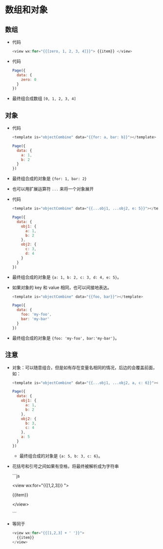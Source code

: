 # 数组和对象

## 数组

*   代码

    ```javascript
    <view wx:for="{{[zero, 1, 2, 3, 4]}}"> {{item}} </view>
    ```

*   代码

    ```javascript
    Page({
      data: {
        zero: 0
      }
    })
    ```

*   最终组合成数组 `[0, 1, 2, 3, 4]`

## 对象

*   代码

    ```javascript
    <template is="objectCombine" data="{{for: a, bar: b}}"></template>
    ```

    ```javascript
    Page({
      data: {
        a: 1,
        b: 2
      }
    })
    ```

*   最终组合成的对象是 `{for: 1, bar: 2}`

*   也可以用扩展运算符 `...` 来将一个对象展开

*   代码

    ```javascript
    <template is="objectCombine" data="{{...obj1, ...obj2, e: 5}}"></template>
    ```

    ```javascript
    Page({
      data: {
        obj1: {
          a: 1,
          b: 2
        },
        obj2: {
          c: 3,
          d: 4
        }
      }
    })
    ```

*   最终组合成的对象是 `{a: 1, b: 2, c: 3, d: 4, e: 5}`。

*   如果对象的 key 和 value 相同，也可以间接地表达。

    ```javascript
    <template is="objectCombine" data="{{foo, bar}}"></template>
    ```

    ```javascript
    Page({
      data: {
        foo: 'my-foo',
        bar: 'my-bar'
      }
    })
    ```

*   最终组合成的对象是 `{foo: 'my-foo', bar:'my-bar'}`。

## 注意

*   对象：可以随意组合，但是如有存在变量名相同的情况，后边的会覆盖前面，如：

    ```javascript
    <template is="objectCombine" data="{{...obj1, ...obj2, a, c: 6}}"></template>
    ```

    ```javascript
    Page({
      data: {
        obj1: {
          a: 1,
          b: 2
        },
        obj2: {
          b: 3,
          c: 4
        },
        a: 5
      }
    })
    ```

    *   最终组合成的对象是 `{a: 5, b: 3, c: 6}`。

*   花括号和引号之间如果有空格，将最终被解析成为字符串

    \`\`\`js

    \<view wx:for="{{\[1,2,3]}} ">

    {{item}}

    \</view>

    \`\`\`

*   等同于

    ```javascript
    <view wx:for="{{[1,2,3] + ' '}}">
      {{item}}
    </view>
    ```
